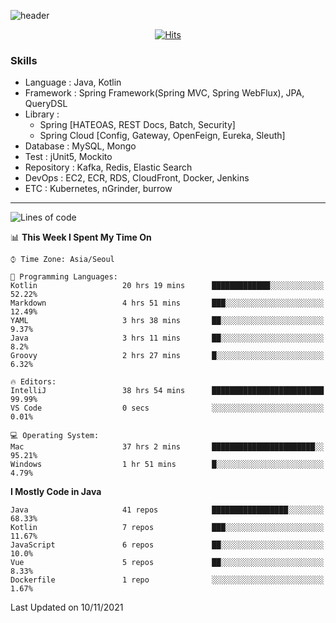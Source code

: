 <!-- Github Profile Readme로 프로필 꾸미기 : https://zzsza.github.io/development/2020/07/10/make-github-profile-readme/ -->

<!-- github theme -->
  <!-- 
    ![header](https://capsule-render.vercel.app/api?type=slice&color=e0f0e3&height=150&section=header&text=beasy&fontSize=45)
  -->
  ![header](https://capsule-render.vercel.app/api?type=soft&color=e0f0e3&height=150&section=header&text=Choi-YongSeok&fontSize=55&animation=twinkling)


<!-- hits count : https://hits.seeyoufarm.com/ -->
<div align=center>
    
  [![Hits](https://hits.seeyoufarm.com/api/count/incr/badge.svg?url=https%3A%2F%2Fgithub.com%2Fchoi-ys&count_bg=%2379C83D&title_bg=%23555555&icon=&icon_color=%23E7E7E7&title=hits&edge_flat=false)](https://hits.seeyoufarm.com)

</div>


<!-- Committed Top Lang -->
<div align=center>
</div>


### Skills
 - Language : Java, Kotlin
 - Framework : Spring Framework(Spring MVC, Spring WebFlux), JPA, QueryDSL
 - Library : 
   - Spring [HATEOAS, REST Docs, Batch, Security]
   - Spring Cloud [Config, Gateway, OpenFeign, Eureka, Sleuth]
 - Database : MySQL, Mongo
 - Test : jUnit5, Mockito
 - Repository : Kafka, Redis, Elastic Search
 - DevOps : EC2, ECR, RDS, CloudFront, Docker, Jenkins
 - ETC : Kubernetes, nGrinder, burrow

---

<!--START_SECTION:waka-->
![Lines of code](https://img.shields.io/badge/From%20Hello%20World%20I%27ve%20Written-231614%20lines%20of%20code-blue)

📊 **This Week I Spent My Time On** 

```text
⌚︎ Time Zone: Asia/Seoul

💬 Programming Languages: 
Kotlin                   20 hrs 19 mins      █████████████░░░░░░░░░░░░   52.22% 
Markdown                 4 hrs 51 mins       ███░░░░░░░░░░░░░░░░░░░░░░   12.49% 
YAML                     3 hrs 38 mins       ██░░░░░░░░░░░░░░░░░░░░░░░   9.37% 
Java                     3 hrs 11 mins       ██░░░░░░░░░░░░░░░░░░░░░░░   8.2% 
Groovy                   2 hrs 27 mins       █░░░░░░░░░░░░░░░░░░░░░░░░   6.32%

🔥 Editors: 
IntelliJ                 38 hrs 54 mins      █████████████████████████   99.99% 
VS Code                  0 secs              ░░░░░░░░░░░░░░░░░░░░░░░░░   0.01%

💻 Operating System: 
Mac                      37 hrs 2 mins       ███████████████████████░░   95.21% 
Windows                  1 hr 51 mins        █░░░░░░░░░░░░░░░░░░░░░░░░   4.79%

```

**I Mostly Code in Java** 

```text
Java                     41 repos            █████████████████░░░░░░░░   68.33% 
Kotlin                   7 repos             ███░░░░░░░░░░░░░░░░░░░░░░   11.67% 
JavaScript               6 repos             ██░░░░░░░░░░░░░░░░░░░░░░░   10.0% 
Vue                      5 repos             ██░░░░░░░░░░░░░░░░░░░░░░░   8.33% 
Dockerfile               1 repo              ░░░░░░░░░░░░░░░░░░░░░░░░░   1.67%

```



 Last Updated on 10/11/2021
<!--END_SECTION:waka-->

<!-- 
![footer](https://capsule-render.vercel.app/api?section=footer&type=slice&color=e0f0e3)
-->

